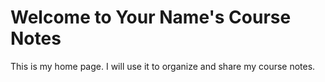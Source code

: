 # Welcome to Your Name's Course Notes

This is my home page. I will use it to organize and share my course notes.